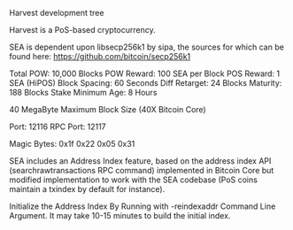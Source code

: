 
Harvest development tree

Harvest is a PoS-based cryptocurrency.

SEA is dependent upon libsecp256k1 by sipa, the sources for which can be found here:
https://github.com/bitcoin/secp256k1

Total POW: 10,000 Blocks
POW Reward: 100 SEA per Block
POS Reward: 1 SEA (HiPOS)
Block Spacing: 60 Seconds
Diff Retarget: 24 Blocks
Maturity: 188 Blocks
Stake Minimum Age: 8 Hours

40 MegaByte Maximum Block Size (40X Bitcoin Core)

Port: 12116
RPC Port: 12117

Magic Bytes: 0x1f 0x22 0x05 0x31

SEA includes an Address Index feature, based on the address index API (searchrawtransactions RPC command) implemented in Bitcoin Core but modified implementation to work with the SEA codebase (PoS coins maintain a txindex by default for instance).

Initialize the Address Index By Running with -reindexaddr Command Line Argument.  It may take 10-15 minutes to build the initial index.


